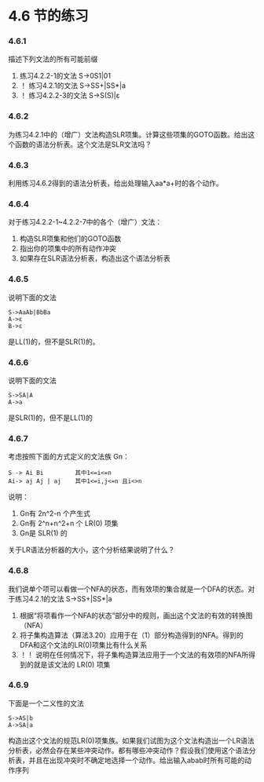 # 4.6 节的练习

### 4.6.1

描述下列文法的所有可能前缀

1. 练习4.2.2-1的文法 S->0S1|01
2. ！ 练习4.2.1的文法 S->SS+|SS*|a
3. ！ 练习4.2.2-3的文法 S->S(S)|ε

### 4.6.2

为练习4.2.1中的（增广）文法构造SLR项集。计算这些项集的GOTO函数。给出这个函数的语法分析表。这个文法是SLR文法吗？

### 4.6.3

利用练习4.6.2得到的语法分析表，给出处理输入aa*a+时的各个动作。

### 4.6.4

对于练习4.2.2-1~4.2.2-7中的各个（增广）文法：

1. 构造SLR项集和他们的GOTO函数
2. 指出你的项集中的所有动作冲突
3. 如果存在SLR语法分析表，构造出这个语法分析表

### 4.6.5

说明下面的文法

    S->AaAb|BbBa
    A->ε
    B->ε

是LL(1)的，但不是SLR(1)的。

### 4.6.6

说明下面的文法

    S->SA|A
    A->a

是SLR(1)的，但不是LL(1)的

### 4.6.7

考虑按照下面的方式定义的文法族 Gn：

    S -> Ai Bi         其中1<=i<=n
    Ai-> aj Aj | aj    其中1<=i,j<=n 且i<>n
    
说明：

1. Gn有 2n^2-n 个产生式
2. Gn有 2^n+n^2+n 个 LR(0) 项集
3. Gn是 SLR(1) 的

关于LR语法分析器的大小，这个分析结果说明了什么？

### 4.6.8

我们说单个项可以看做一个NFA的状态，而有效项的集合就是一个DFA的状态。对于练习4.2.1的文法 S->SS+|SS*|a

1. 根据“将项看作一个NFA的状态”部分中的规则，画出这个文法的有效的转换图（NFA）
2. 将子集构造算法（算法3.20）应用于在（1）部分构造得到的NFA。得到的DFA和这个文法的LR(0)项集比有什么关系
3. ！！ 说明在任何情况下，将子集构造算法应用于一个文法的有效项的NFA所得到的就是该文法的 LR(0) 项集

### 4.6.9

下面是一个二义性的文法

    S->AS|b
    A->SA|a

构造出这个文法的规范LR(0)项集族。如果我们试图为这个文法构造出一个LR语法分析表，必然会存在某些冲突动作。都有哪些冲突动作？假设我们使用这个语法分析表，并且在出现冲突时不确定地选择一个动作。给出输入abab时所有可能的动作序列
